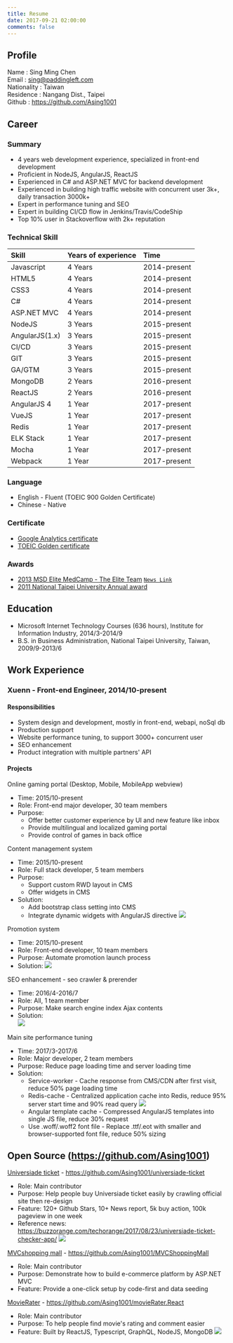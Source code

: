 ```yaml
---
title: Resume
date: 2017-09-21 02:00:00
comments: false
---
```


## Profile

Name : Sing Ming Chen  
Email : sing@paddingleft.com  
Nationality : Taiwan  
Residence : Nangang Dist., Taipei  
Github : https://github.com/Asing1001

## Career

### Summary

- 4 years web development experience, specialized in front-end development
- Proficient in NodeJS, AngularJS, ReactJS
- Experienced in C# and ASP.NET MVC for backend development
- Experienced in building high traffic website with concurrent user 3k+, daily transaction 3000k+
- Expert in performance tuning and SEO
- Expert in building CI/CD flow in Jenkins/Travis/CodeShip
- Top 10% user in Stackoverflow with 2k+ reputation

### Technical Skill

| Skill          | Years of experience | Time         |
| :------------- | :------------------ | :----------- |
| Javascript     | 4 Years             | 2014-present |
| HTML5          | 4 Years             | 2014-present |
| CSS3           | 4 Years             | 2014-present |
| C#             | 4 Years             | 2014-present |
| ASP.NET MVC    | 4 Years             | 2014-present |
| NodeJS         | 3 Years             | 2015-present |
| AngularJS(1.x) | 3 Years             | 2015-present |
| CI/CD          | 3 Years             | 2015-present |
| GIT            | 3 Years             | 2015-present |
| GA/GTM         | 3 Years             | 2015-present |
| MongoDB        | 2 Years             | 2016-present |
| ReactJS        | 2 Years             | 2016-present |
| AngularJS 4    | 1 Year              | 2017-present |
| VueJS          | 1 Year              | 2017-present |
| Redis          | 1 Year              | 2017-present |
| ELK Stack      | 1 Year              | 2017-present |
| Mocha          | 1 Year              | 2017-present |
| Webpack        | 1 Year              | 2017-present |

### Language

- English - Fluent (TOEIC 900 Golden Certificate)
- Chinese - Native

### Certificate

- [Google Analytics certificate](https://www.google.com/partners/?hl=zh-TW#i_profile;idtf=100241582365266596912)
- [TOEIC Golden certificate](https://goo.gl/photos/gGjX7pcqvkGqMoZB8)

### Awards

- [2013 MSD Elite MedCamp - The Elite Team](https://goo.gl/photos/kSca7Xf9csrJ2bsd8) [`News Link`](http://bit.ly/1B7iH4H)
- [2011 National Taipei University Annual award](https://goo.gl/photos/QtC9zUMR6qgHiVME7)

## Education

- Microsoft Internet Technology Courses (636 hours), Institute for Information Industry, 2014/3-2014/9
- B.S. in Business Administration, National Taipei University, Taiwan, 2009/9-2013/6

## Work Experience

### Xuenn - Front-end Engineer, 2014/10-present

#### Responsibilities

- System design and development, mostly in front-end, webapi, noSql db
- Production support
- Website performance tuning, to support 3000+ concurrent user
- SEO enhancement
- Product integration with multiple partners' API

#### Projects

Online gaming portal (Desktop, Mobile, MobileApp webview)
  - Time: 2015/10-present
  - Role: Front-end major developer, 30 team members  
  - Purpose:
    - Offer better customer experience by UI and new feature like inbox
    - Provide multilingual and localized gaming portal
    - Provide control of games in back office
    
Content management system
  - Time: 2015/10-present
  - Role: Full stack developer, 5 team members
  - Purpose: 
    - Support custom RWD layout in CMS
    - Offer widgets in CMS
  - Solution:
    - Add bootstrap class setting into CMS
    - Integrate dynamic widgets with AngularJS directive
    ![](https://github.com/Asing1001/system-diagrams/blob/master/CMS.jpg?raw=true)
    
Promotion system
  - Time: 2015/10-present
  - Role: Front-end developer, 10 team members
  - Purpose: Automate promotion launch process    
  - Solution: 
    ![](https://github.com/Asing1001/system-diagrams/blob/master/promotion-uml-uc.jpg?raw=true)
    
SEO enhancement - seo crawler & prerender
  - Time: 2016/4-2016/7
  - Role: All, 1 team member
  - Purpose: Make search engine index Ajax contents
  - Solution:  
    ![](https://github.com/Asing1001/system-diagrams/blob/master/seo-crawler-prerender.jpg?raw=true)
    
Main site performance tuning
  - Time: 2017/3-2017/6
  - Role: Major developer, 2 team members
  - Purpose: Reduce page loading time and server loading time
  - Solution:
    - Service-worker - Cache response from CMS/CDN after first visit, reduce 50% page loading time
    - Redis-cache - Centralized application cache into Redis, reduce 95% server start time and 90% read query
    ![](https://raw.githubusercontent.com/Asing1001/system-diagrams/master/centralized-cache.jpg)
    - Angular template cache - Compressed AngularJS templates into single JS file, reduce 30% request
    - Use .woff/.woff2 font file - Replace .ttf/.eot with smaller and browser-supported font file, reduce 50% sizing
    
## Open Source (https://github.com/Asing1001)

[Universiade ticket](http://ticket.mvrater.com/) - https://github.com/Asing1001/universiade-ticket
  - Role: Main contributor
  - Purpose: Help people buy Universiade ticket easily by crawling official site then re-design
  - Feature: 120+ Github Stars, 10+ News report, 5k buy action, 100k pageview in one week
  - Reference news: https://buzzorange.com/techorange/2017/08/23/universiade-ticket-checker-app/
    ![](https://github.com/Asing1001/system-diagrams/blob/master/universiade-ticket.jpg?raw=true)

[MVCshopping mall](http://wecarestore.azurewebsites.net/) -  https://github.com/Asing1001/MVCShoppingMall
  - Role: Main contributor
  - Purpose: Demonstrate how to build e-commerce platform by ASP.NET MVC
  - Feature: Provide a one-click setup by code-first and data seeding

[MovieRater](https://www.mvrater.com/) - https://github.com/Asing1001/movieRater.React
  - Role: Main contributor
  - Purpose: To help people find movie's rating and comment easier
  - Feature: Built by ReactJS, Typescript, GraphQL, NodeJS, MongoDB
    ![](https://github.com/Asing1001/system-diagrams/blob/master/mvrater.jpg?raw=true)

